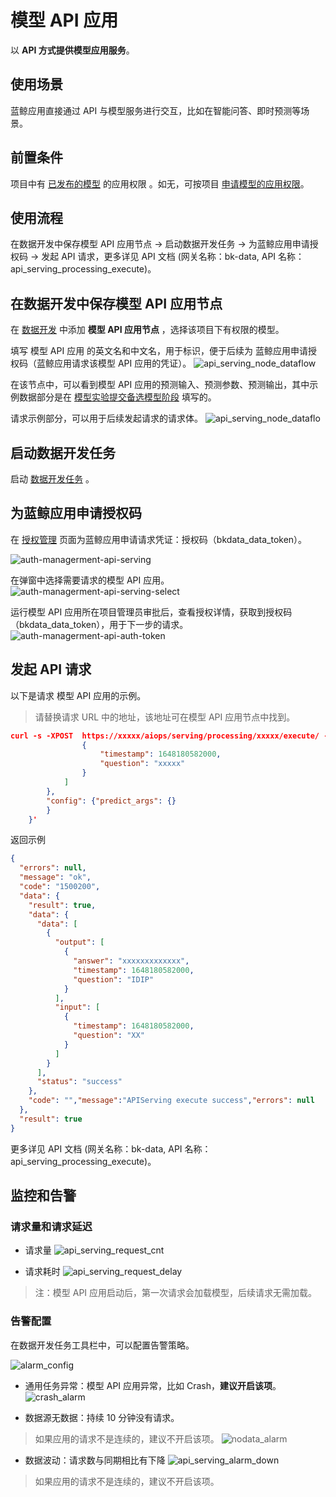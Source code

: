 # 模型 API 应用
以 **API 方式提供模型应用服务**。

## 使用场景
蓝鲸应用直接通过 API 与模型服务进行交互，比如在智能问答、即时预测等场景。

## 前置条件
项目中有 [已发布的模型](../release.md) 的应用权限 。如无，可按项目 [申请模型的应用权限](./apply_permission.md)。

## 使用流程
在数据开发中保存模型 API 应用节点 -> 启动数据开发任务 -> 为蓝鲸应用申请授权码 -> 发起 API 请求，更多详见 API 文档 (网关名称：bk-data, API 名称：api_serving_processing_execute)。


## 在数据开发中保存模型 API 应用节点
在 [数据开发](../../dataflow/ide/concepts.md) 中添加 **模型 API 应用节点** ，选择该项目下有权限的模型。

填写 模型 API 应用 的英文名和中文名，用于标识，便于后续为 蓝鲸应用申请授权码（蓝鲸应用请求该模型 API 应用的凭证）。
![api_serving_node_dataflow](media/api_serving_node_dataflow.png)

在该节点中，可以看到模型 API 应用的预测输入、预测参数、预测输出，其中示例数据部分是在 [模型实验提交备选模型阶段](../online_training.md) 填写的。

请求示例部分，可以用于后续发起请求的请求体。
![api_serving_node_dataflo](media/api_serving_node_dataflow2.png)


## 启动数据开发任务
启动 [数据开发任务](../../dataflow/ide/concepts.md) 。

## 为蓝鲸应用申请授权码

在 [授权管理](../../auth-management/token.md) 页面为蓝鲸应用申请请求凭证：授权码（bkdata_data_token）。

![auth-managerment-api-serving](media/auth-managerment-api-serving.png)

在弹窗中选择需要请求的模型 API 应用。
![auth-managerment-api-serving-select](media/auth-managerment-api-serving-select.png)

运行模型 API 应用所在项目管理员审批后，查看授权详情，获取到授权码（bkdata_data_token），用于下一步的请求。
![auth-managerment-api-auth-token](media/auth-managerment-api-auth-token.png)


## 发起 API 请求
以下是请求 模型 API 应用的示例。

> 请替换请求 URL 中的地址，该地址可在模型 API 应用节点中找到。

```json
curl -s -XPOST  https://xxxxx/aiops/serving/processing/xxxxx/execute/ -H 'Content-Type: application/json' -d  '{"bkdata_authentication_method":"token","bkdata_data_token":"xxxxx","bk_app_code":"xxxxx","bk_app_secret":"xxxxx","data": {"inputs": [
                {
                    "timestamp": 1648180582000,
                    "question": "xxxxx"
                }
            ]
        },
        "config": {"predict_args": {}
        }
    }'
```

返回示例


```json
{
  "errors": null,
  "message": "ok",
  "code": "1500200",
  "data": {
    "result": true,
    "data": {
      "data": [
        {
          "output": [
            {
              "answer": "xxxxxxxxxxxxx",
              "timestamp": 1648180582000,
              "question": "IDIP"
            }
          ],
          "input": [
            {
              "timestamp": 1648180582000,
              "question": "XX"
            }
          ]
        }
      ],
      "status": "success"
    },
    "code": "","message":"APIServing execute success","errors": null
  },
  "result": true
}
```

更多详见 API 文档 (网关名称：bk-data, API 名称：api_serving_processing_execute)。

## 监控和告警

### 请求量和请求延迟
- 请求量
![api_serving_request_cnt](media/api_serving_request_cnt.png)

- 请求耗时
![api_serving_request_delay](media/api_serving_request_delay.png)

> 注：模型 API 应用启动后，第一次请求会加载模型，后续请求无需加载。 


### 告警配置
在数据开发任务工具栏中，可以配置告警策略。

![alarm_config](media/alarm_config.png)
- 通用任务异常：模型 API 应用异常，比如 Crash，**建议开启该项**。
![crash_alarm](media/crash_alarm.png)

- 数据源无数据：持续 10 分钟没有请求。

> 如果应用的请求不是连续的，建议不开启该项。
![nodata_alarm](media/nodata_alarm.png)

- 数据波动：请求数与同期相比有下降
![api_serving_alarm_down](media/api_serving_alarm_down.png)

> 如果应用的请求不是连续的，建议不开启该项。



